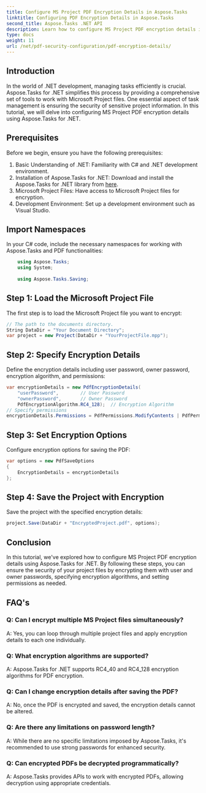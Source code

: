 ```yaml
---
title: Configure MS Project PDF Encryption Details in Aspose.Tasks
linktitle: Configuring PDF Encryption Details in Aspose.Tasks
second_title: Aspose.Tasks .NET API
description: Learn how to configure MS Project PDF encryption details in Aspose.Tasks for .NET. Secure your project files with user and owner passwords.
type: docs
weight: 11
url: /net/pdf-security-configuration/pdf-encryption-details/
---
```

## Introduction
In the world of .NET development, managing tasks efficiently is crucial. Aspose.Tasks for .NET simplifies this process by providing a comprehensive set of tools to work with Microsoft Project files. One essential aspect of task management is ensuring the security of sensitive project information. In this tutorial, we will delve into configuring MS Project PDF encryption details using Aspose.Tasks for .NET.
## Prerequisites
Before we begin, ensure you have the following prerequisites:
1. Basic Understanding of .NET: Familiarity with C# and .NET development environment.
2. Installation of Aspose.Tasks for .NET: Download and install the Aspose.Tasks for .NET library from [here](https://releases.aspose.com/tasks/net/).
3. Microsoft Project Files: Have access to Microsoft Project files for encryption.
4. Development Environment: Set up a development environment such as Visual Studio.

## Import Namespaces
In your C# code, include the necessary namespaces for working with Aspose.Tasks and PDF functionalities:
```csharp
    using Aspose.Tasks;
    using System;
    
    using Aspose.Tasks.Saving;
```
## Step 1: Load the Microsoft Project File
The first step is to load the Microsoft Project file you want to encrypt:
```csharp
// The path to the documents directory.
String DataDir = "Your Document Directory";
var project = new Project(DataDir + "YourProjectFile.mpp");
```
## Step 2: Specify Encryption Details
Define the encryption details including user password, owner password, encryption algorithm, and permissions:
```csharp
var encryptionDetails = new PdfEncryptionDetails(
    "userPassword",        // User Password
    "ownerPassword",       // Owner Password
    PdfEncryptionAlgorithm.RC4_128);  // Encryption Algorithm
// Specify permissions
encryptionDetails.Permissions = PdfPermissions.ModifyContents | PdfPermissions.ModifyAnnotations;
```
## Step 3: Set Encryption Options
Configure encryption options for saving the PDF:
```csharp
var options = new PdfSaveOptions
{
    EncryptionDetails = encryptionDetails
};
```
## Step 4: Save the Project with Encryption
Save the project with the specified encryption details:
```csharp
project.Save(DataDir + "EncryptedProject.pdf", options);
```

## Conclusion
In this tutorial, we've explored how to configure MS Project PDF encryption details using Aspose.Tasks for .NET. By following these steps, you can ensure the security of your project files by encrypting them with user and owner passwords, specifying encryption algorithms, and setting permissions as needed.
## FAQ's
### Q: Can I encrypt multiple MS Project files simultaneously?
A: Yes, you can loop through multiple project files and apply encryption details to each one individually.
### Q: What encryption algorithms are supported?
A: Aspose.Tasks for .NET supports RC4_40 and RC4_128 encryption algorithms for PDF encryption.
### Q: Can I change encryption details after saving the PDF?
A: No, once the PDF is encrypted and saved, the encryption details cannot be altered.
### Q: Are there any limitations on password length?
A: While there are no specific limitations imposed by Aspose.Tasks, it's recommended to use strong passwords for enhanced security.
### Q: Can encrypted PDFs be decrypted programmatically?
A: Aspose.Tasks provides APIs to work with encrypted PDFs, allowing decryption using appropriate credentials.
